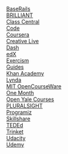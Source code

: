 <a href="https://www.baserails.com/">BaseRails</a>
<br>
<a href="https://brilliant.org/courses/?tour=true">BRILLIANT</a>
<br>
<a href="https://www.classcentral.com/report/">Class Central</a>
<br>
<a href="https://code.org/">Code</a>
<br>
<a href="https://www.coursera.org/">Coursera</a>
<br>
<a href="https://www.creativelive.com/">Creative Live</a>
<br>
<a href="https://dash.generalassemb.ly/">Dash</a>
<br>
<a href="https://www.edx.org/">edX</a>
<br>
<a href="https://exercism.io/">Exercism</a>
<br>
<a href="https://guides.co/">Guides</a>
<br>
<a href="https://www.khanacademy.org/">Khan Academy</a>
<br>
<a href="https://www.lynda.com/">Lynda</a>
<br>
<a href="https://ocw.mit.edu/index.htm">MIT OpenCourseWare</a>
<br>
<a href="https://onemonth.com/">One Month</a>
<br>
<a href="https://oyc.yale.edu/courses">Open Yale Courses</a>
<br>
<a href="https://www.pluralsight.com/">PLURALSIGHT</a>
<br>
<a href="https://www.programiz.com/">Programiz</a>
<br>
<a href="https://www.skillshare.com/">Skillshare</a>
<br>
<a href="https://ed.ted.com/">TEDEd</a>
<br>
<a href="https://trinket.io/">Trinket</a>
<br>
<a href="https://www.udacity.com/">Udacity</a>
<br>
<a href="https://www.udemy.com/">Udemy</a>
